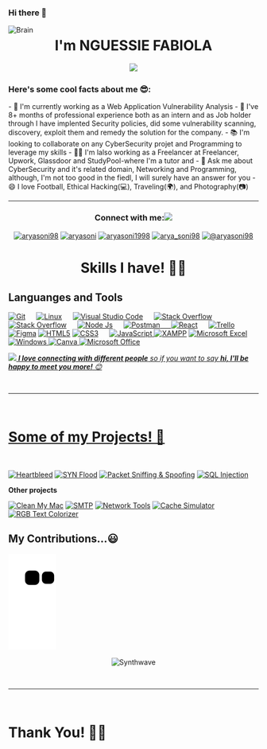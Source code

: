 ### Hi there 👋

<img align="left" alt="Brain" width="300" src="https://media3.giphy.com/media/RDZo7znAdn2u7sAcWH/giphy.gif?cid=ecf05e474i7azbvu8v561wmq6x2w1ob6bfkhw24zqm6ac6lh&rid=giphy.gif&ct=g">

<h1 align="center">I'm NGUESSIE FABIOLA</h1>
<p align="center">
  <a src="https://github.com/DenverCoder1/readme-typing-svg"><img src="https://readme-typing-svg.herokuapp.com?lines=Computer+Science+Student;Specialization+CyberSecurity;Competitive+CyberSecurity+Enthousiast;QuickDo+Hackathon+2022;Ethical%20|%20Hacking%20|Practitioner%20;Specialist%20on%20Web+Application+Pentest;Always%20learning%20new%20things&center=true&width=500&height=50"></a>
</p>

<h3> Here's some cool facts about me 😎: </h3>
- 🔭 I'm currently working as a Web Application Vulnerability Analysis
- 🌱 I've 8+ months of professional experience both as an intern and as Job holder through I have implented Security policies, did some vulnerability scanning, discovery, exploit them and remedy the solution for the company.
- 📚 I'm looking to collaborate on any CyberSecurity projet and Programming to leverage my skills
- 👨‍💻 I'm lalso working as a Freelancer at Freelancer, Upwork, Glassdoor and StudyPool-where I'm a tutor and
- 💬 Ask me about CyberSecurity and it's related domain, Networking and Programming, although, I'm not too good in the fiedl, I will surely have an answer for you
- 😄 I love Football, Ethical Hacking(💻), Traveling(🌍), and Photography(📷)

<hr><h3 align="center">Connect with me:<img src='https://raw.githubusercontent.com/ShahriarShafin/ShahriarShafin/main/Assets/handshake.gif' width="60px"> </h3>
<p align="center">
<a href="https://twitter.com/fabionguessie" target="blank"><img align="center" src="https://cdn.jsdelivr.net/npm/simple-icons@3.0.1/icons/twitter.svg" alt="aryasoni98" height="30" width="40" /></a>
<a href="https://www.linkedin.com/in/nguessie-fabiola/" target="blank"><img align="center" src="https://cdn.jsdelivr.net/npm/simple-icons@3.0.1/icons/linkedin.svg" alt="aryasoni" height="30" width="40" /></a>
<a href="fabiolanguessie@gmail.com" target="blank"><img align="center" src="https://cdn.jsdelivr.net/npm/simple-icons@3.0.1/icons/gmail.svg" alt="aryasoni1998" height="30" width="40" /></a>
<a href="655867631" target="blank"><img align="center" src="https://cdn.jsdelivr.net/npm/simple-icons@3.0.1/icons/whatsapp.svg" alt="arya_soni98" height="30" width="40" /></a>
<a href="https://github.com/NGUESSIE-FABIOLA/" target="blank"><img align="center" src="https://cdn.jsdelivr.net/npm/simple-icons@3.0.1/icons/github.svg" alt="@aryasoni98" height="30" width="40" /></a>
</p>


<h1 align="center">Skills I have! 🤸‍♂</h1>

## Languanges and Tools

<p>
 <a href="#"><img alt="Git" src="https://img.shields.io/badge/Git-F05032?style=for-the-badge&logo=git&logoColor=white"></a>
   
    <a href="#"><img alt="Linux" src="https://img.shields.io/badge/Linux-FCC624?style=for-the-badge&logo=linux&logoColor=black"></a>
   
    <a href="#"><img alt="Visual Studio Code" src="https://img.shields.io/badge/Visual_Studio_Code-0078D4?style=for-the-badge&logo=visual%20studio%20code&logoColor=white"></a>
   
    <a href="#"><img alt="Stack Overflow" src="https://img.shields.io/badge/Stack_Overflow-FE7A16?style=for-the-badge&logo=stack-overflow&logoColor=white"></a>
 
    <a href="#"><img alt="Stack Overflow" src="https://img.shields.io/badge/github-000000?style=for-the-badge&logo=github&logoColor=white"></a>
     
    <a href="#"><img alt="Node Js" src="https://img.shields.io/badge/Node.js-000000?style=for-the-badge&logo=Node.js&logoColor=339933"></a>
      
    <a href="#"><img alt="Postman" src="https://img.shields.io/badge/Postman-FF6C37?style=for-the-badge&logo=Postman&logoColor=white">
      
    <a href="#"><img alt="React" src="https://img.shields.io/badge/React-232F3E?style=for-the-badge&logo=react&logoColor=61DAFB"></a>
     
    <a href="#"><img alt="Trello" src="https://img.shields.io/badge/Trello-0052CC?style=for-the-badge&logo=trello&logoColor=white"></a>
     
     <a href="#"><img alt="Figma" src="https://img.shields.io/badge/Figma-F24E1E?style=for-the-badge&logo=figma&logoColor=white"></a> <a href="#"><img alt="HTML5" src="https://img.shields.io/badge/html5-%23E34F26.svg?style=for-the-badge&logo=html5&logoColor=white"></a>  <a href="#"><img alt="CSS3" src="https://img.shields.io/badge/css3-%231572B6.svg?style=for-the-badge&logo=css3&logoColor=white"></a>
      <a href="#"><img alt="JavaScript" src="https://img.shields.io/badge/Javascript-FCC624?style=for-the-badge&logo=Javascript&logoColor=white"> </a> <a href="#"><img alt="XAMPP" src="https://img.shields.io/badge/Xampp-F37623?style=for-the-badge&logo=xampp&logoColor=white"></a>
</a> <a href="#"><img alt="Microsoft Excel" src="https://img.shields.io/badge/Microsoft_Excel-217346?style=for-the-badge&logo=microsoft-excel&logoColor=white"> </a> <a href="#"><img alt="Windows" src="https://img.shields.io/badge/Windows-0078D6?style=for-the-badge&logo=windows&logoColor=white"> <a href="#"><img alt="Canva" src="https://img.shields.io/badge/Canva-%2300C4CC.svg?style=for-the-badge&logo=Canva&logoColor=white">
<a href="#"><img alt="Microsoft Office" src="https://img.shields.io/badge/Microsoft_Office-D83B01?style=for-the-badge&logo=microsoft-office&logoColor=white">


<img src="https://media.giphy.com/media/LnQjpWaON8nhr21vNW/giphy.gif" width="60"> <em><b>I love connecting with different people</b> so if you want to say <b>hi, I'll be happy to meet you more!</b> 😊</em>

<Br>
<hr>
<Br>
<h1>Some of my Projects! 🎨</h1>
<Br>

[![Heartbleed](https://img.shields.io/badge/-🩸 Heartbleed-000000?style=flat)](https://github.com/adamalston/Heartbleed)
[![SYN Flood](https://img.shields.io/badge/-🌊  SYN Flood-000000?style=flat)](https://github.com/adamalston/SYN-Flood)
[![Packet Sniffing & Spoofing](https://img.shields.io/badge/-🗃️ Packet Sniffing & Spoofing-000000?style=flat)](https://github.com/adamalston/Packet-Sniffing-and-Spoofing)
[![SQL Injection](https://img.shields.io/badge/-💉  SQL Injection-000000?style=flat)](https://github.com/adamalston/SQL-Injection)


**Other projects**

[![Clean My Mac](https://img.shields.io/badge/-🧼  Clean My Mac-000000?style=flat)](https://github.com/adamalston/Clean-My-Mac)
[![SMTP](https://img.shields.io/badge/-📧  SMTP-000000?style=flat)](https://github.com/adamalston/SMTP)
[![Network Tools](https://img.shields.io/badge/-📡  Network Tools-000000?style=flat)](https://github.com/adamalston/Network-Tools)
[![Cache Simulator](https://img.shields.io/badge/-⛓️ Cache Simulator-000000?style=flat)](https://github.com/adamalston/CacheSimulator)
[![RGB Text Colorizer](https://img.shields.io/badge/-🌈  RGB Text Colorizer-000000?style=flat)](https://github.com/adamalston/rgbTextColorizer)

## My Contributions...😃

![snake gif](https://raw.githubusercontent.com/avinash-218/avinash-218/output/github-contribution-grid-snake.svg)

<p align="center"><img src="https://thumbs.gfycat.com/GoodnaturedFondGaur-size_restricted.gif" alt="Synthwave" height="300" width="500"></p>

<Br>
<hr>
<Br>
<h1>Thank You! 🤝🏻 </h1>
<Br>
